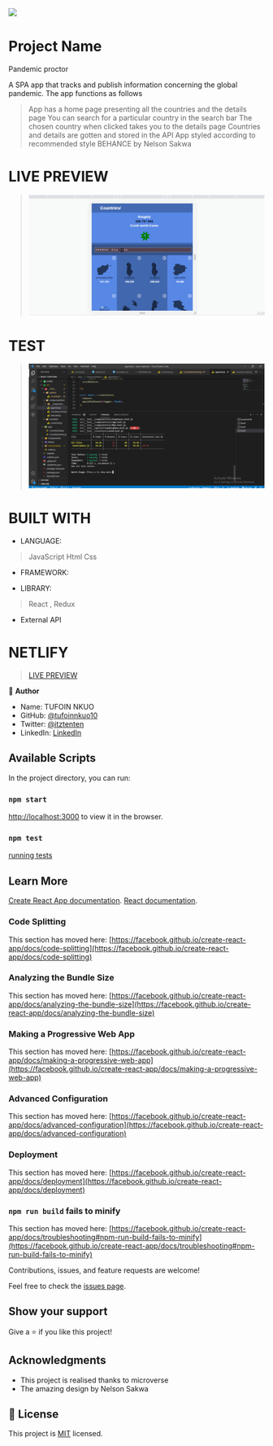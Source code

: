 ![](https://img.shields.io/badge/Microverse-blueviolet)

# Project Name
Pandemic proctor

A SPA app that tracks and publish information concerning the global pandemic. The app functions as follows
> App has a home page presenting all the countries and the details page
> You can search for a particular country in the search bar
> The chosen country when clicked takes you to the details page
> Countries and details are gotten and stored in the API
> App styled according to recommended style BEHANCE by Nelson Sakwa

# LIVE PREVIEW
> ![demo-gif](./images/maps.gif)

# TEST
> ![Test](./images/test.png)

# BUILT WITH
- LANGUAGE:
> JavaScript
> Html
> Css
- FRAMEWORK:
>
- LIBRARY: 
> React , Redux

- External API

# NETLIFY
> [LIVE PREVIEW](https://space-ships-and-missions.netlify.app/)


👤 **Author**
- Name: TUFOIN NKUO
- GitHub: [@tufoinnkuo10](https://github.com/tufoinnkuo10)
- Twitter: [@itztenten](https://twitter.com/itztenten)
- LinkedIn: [LinkedIn](https://www.linkedin.com/in/tufoin-nkuo-3b272320b)


## Available Scripts

In the project directory, you can run:

### `npm start`
 [http://localhost:3000](http://localhost:3000) to view it in the browser.

### `npm test`
 [running tests](https://facebook.github.io/create-react-app/docs/running-tests) 


## Learn More
 [Create React App documentation](https://facebook.github.io/create-react-app/docs/getting-started).
 [React documentation](https://reactjs.org/).

### Code Splitting
This section has moved here: [https://facebook.github.io/create-react-app/docs/code-splitting](https://facebook.github.io/create-react-app/docs/code-splitting)

### Analyzing the Bundle Size
This section has moved here: [https://facebook.github.io/create-react-app/docs/analyzing-the-bundle-size](https://facebook.github.io/create-react-app/docs/analyzing-the-bundle-size)

### Making a Progressive Web App
This section has moved here: [https://facebook.github.io/create-react-app/docs/making-a-progressive-web-app](https://facebook.github.io/create-react-app/docs/making-a-progressive-web-app)

### Advanced Configuration
This section has moved here: [https://facebook.github.io/create-react-app/docs/advanced-configuration](https://facebook.github.io/create-react-app/docs/advanced-configuration)

### Deployment
This section has moved here: [https://facebook.github.io/create-react-app/docs/deployment](https://facebook.github.io/create-react-app/docs/deployment)

### `npm run build` fails to minify
This section has moved here: [https://facebook.github.io/create-react-app/docs/troubleshooting#npm-run-build-fails-to-minify](https://facebook.github.io/create-react-app/docs/troubleshooting#npm-run-build-fails-to-minify)

Contributions, issues, and feature requests are welcome!

Feel free to check the [issues page](../../issues/).

## Show your support

Give a ⭐️ if you like this project!

## Acknowledgments

- This project is realised thanks to microverse
- The amazing design by Nelson Sakwa 

## 📝 License

This project is [MIT](./LICENSE.md) licensed.
